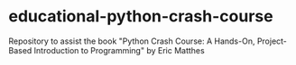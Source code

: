 # educational-python-crash-course
Repository to assist the book "Python Crash Course: A Hands-On, Project-Based Introduction to Programming" by Eric Matthes 
